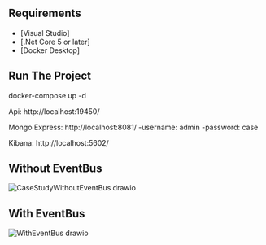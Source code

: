 ## Requirements

* [Visual Studio]
* [.Net Core 5 or later]
* [Docker Desktop]

## Run The Project

docker-compose up -d

Api: http://localhost:19450/

Mongo Express: http://localhost:8081/
			-username: admin
			-password: case

Kibana: http://localhost:5602/

## Without EventBus
![CaseStudyWithoutEventBus drawio](https://user-images.githubusercontent.com/31844234/149674855-ef8c9112-44dc-4b21-aa91-dbcb9b310fac.png)

## With EventBus
![WithEventBus drawio](https://user-images.githubusercontent.com/31844234/149674870-575cabe7-555f-46a2-ae07-310b5a535402.png)
